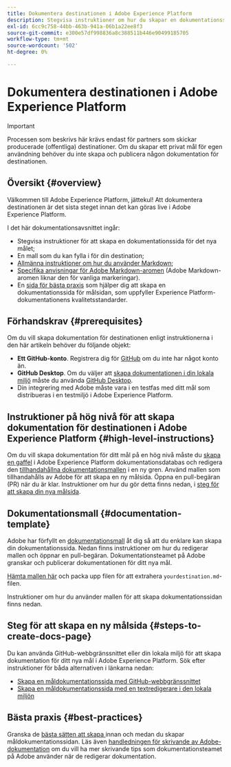 ```yaml
---
title: Dokumentera destinationen i Adobe Experience Platform
description: Stegvisa instruktioner om hur du skapar en dokumentationssida för destinationen i Adobe Experience Platform
exl-id: 6cc9c758-44bb-463b-941a-06b1a22ee8f3
source-git-commit: e300e57df998836a8c388511b446e90499185705
workflow-type: tm+mt
source-wordcount: '502'
ht-degree: 0%

---
```


# Dokumentera destinationen i Adobe Experience Platform

>[!IMPORTANT]
>
>Processen som beskrivs här krävs endast för partners som skickar producerade (offentliga) destinationer. Om du skapar ett privat mål för egen användning behöver du inte skapa och publicera någon dokumentation för destinationen.

## Översikt {#overview}

Välkommen till Adobe Experience Platform, jättekul!
Att dokumentera destinationen är det sista steget innan det kan göras live i Adobe Experience Platform.

I det här dokumentationsavsnittet ingår:

* Stegvisa instruktioner för att skapa en dokumentationssida för det nya målet;
* En mall som du kan fylla i för din destination;
* [Allmänna instruktioner om hur du använder Markdown](https://experienceleague.adobe.com/docs/contributor/contributor-guide/writing-essentials/markdown.html?lang=sv-SE);
* [Specifika anvisningar för Adobe Markdown-aromen](https://experienceleague.adobe.com/docs/contributor/contributor-guide/writing-essentials/markdown.html?lang=sv-SE#custom-markdown-extensions) (Adobe Markdown-aromen liknar den för vanliga markeringar).
* En [sida för bästa praxis](./authoring-best-practices.md) som hjälper dig att skapa en dokumentationssida för målsidan, som uppfyller Experience Platform-dokumentationens kvalitetsstandarder.

## Förhandskrav {#prerequisites}

Om du vill skapa dokumentation för destinationen enligt instruktionerna i den här artikeln behöver du följande objekt:

* **Ett GitHub-konto**. Registrera dig för [GitHub](https://github.com/) om du inte har något konto än.
* **GitHub Desktop**. Om du väljer att [skapa dokumentationen i din lokala miljö](./work-in-local-environment.md) måste du använda [GitHub Desktop](https://desktop.github.com/).
* Din integrering med Adobe måste vara i en testfas med ditt mål som distribueras i en testmiljö i Adobe Experience Platform.

## Instruktioner på hög nivå för att skapa dokumentation för destinationen i Adobe Experience Platform {#high-level-instructions}

Om du vill skapa dokumentation för ditt mål på en hög nivå måste du [skapa en gaffel](https://experienceleague.adobe.com/docs/contributor/contributor-guide/setup/local-repo.html?lang=sv-SE#fork-the-repository) i Adobe Experience Platform dokumentationsdatabas och redigera den [tillhandahållna dokumentationsmallen](./self-service-template.md) i en ny gren. Använd mallen som tillhandahålls av Adobe för att skapa en ny målsida. Öppna en pull-begäran (PR) när du är klar. Instruktioner om hur du gör detta finns nedan, i [steg för att skapa din nya målsida](./documentation-instructions.md#steps-to-create-docs-page).

<!--

* In the table of contents (TOC.md) `/help/rtcdp/TOC.md`, add a link to your new destination page. Place it within the category where your destination resides in the Adobe Experience Platform user interface (for example: mobile, social, advertising). 
* In the overview page for the respective category, add a link to your new destination page. For example, for cloud storage destinations, you would add a link to [this page](https://docs.adobe.com/content/help/sv-SE/experience-platform/rtcdp/destinations/destinations-cat/cloud-storage/cloud-storage-destinations.html). 

-->

## Dokumentationsmall {#documentation-template}

Adobe har förfyllt en [dokumentationsmall](./self-service-template.md) åt dig så att du enklare kan skapa din dokumentationssida. Nedan finns instruktioner om hur du redigerar mallen och öppnar en pull-begäran. Dokumentationsteamet på Adobe granskar och publicerar dokumentationen för ditt nya mål.

[Hämta mallen här](../assets/docs-framework/yourdestination-template.zip) och packa upp filen för att extrahera `yourdestination.md`-filen.

Instruktioner om hur du använder mallen för att skapa dokumentationssidan finns nedan.

## Steg för att skapa en ny målsida {#steps-to-create-docs-page}

Du kan använda GitHub-webbgränssnittet eller din lokala miljö för att skapa dokumentation för ditt nya mål i Adobe Experience Platform. Sök efter instruktioner för båda alternativen i länkarna nedan:

* [Skapa en måldokumentationssida med GitHub-webbgränssnittet](./use-github-interface-to-create-documentation.md)
* [Skapa en måldokumentationssida med en textredigerare i den lokala miljön](./work-in-local-environment.md)

## Bästa praxis {#best-practices}

Granska de [bästa sätten att skapa ](/help/destinations/destination-sdk/docs-framework/authoring-best-practices.md) innan och medan du skapar måldokumentationssidan. Läs även [handledningen för skrivande av Adobe-dokumentation](https://experienceleague.adobe.com/docs/contributor/contributor-guide/writing-essentials/general-writing-guidance.html?lang=sv-SE) om du vill ha mer skrivande tips som dokumentationsteamet på Adobe använder när de redigerar dokumentation.